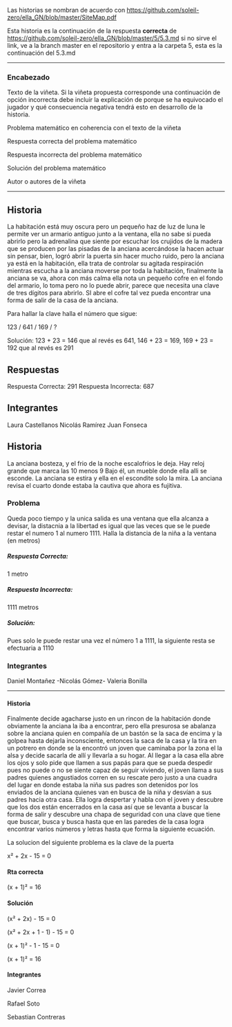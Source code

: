 Las historias se nombran de acuerdo con https://github.com/soleil-zero/ella_GN/blob/master/SiteMap.pdf

Esta historia es la continuación de la respuesta **correcta** de https://github.com/soleil-zero/ella_GN/blob/master/5/5.3.md 
si no sirve el link, ve a la branch master en el repositorio y entra a la carpeta 5, esta es la continuación del 5.3.md

**********************************************************************
### Encabezado

Texto de la viñeta. Si la viñeta propuesta corresponde una continuación de opción incorrecta debe incluir la explicación de porque se ha equivocado el jugador y qué consecuencia negativa tendrá esto en desarrollo de la historia.

Problema matemático en coherencia con el texto de la viñeta

Respuesta correcta del problema matemático

Respuesta incorrecta del problema matemático

Solución del problema matemático

Autor o autores de la viñeta
**********************************************************************
## Historia
La habitación está muy oscura pero un pequeño haz de luz de luna le permite ver un armario antiguo junto a la ventana, ella no sabe si pueda abrirlo pero la adrenalina que siente por escuchar los crujidos de la madera que se producen por las pisadas de la anciana acercándose la hacen actuar sin pensar, bien, logró abrir la puerta sin hacer mucho ruido, pero la anciana ya está en la habitación, ella trata de controlar su agitada respiración mientras escucha a la anciana moverse por toda la habitación, finalmente la anciana se va, ahora con más calma ella nota un pequeño cofre en el fondo del armario, lo toma pero no lo puede abrir, parece que necesita una clave de tres dígitos para abrirlo. SI abre el cofre tal vez pueda encontrar una forma de salir de la casa de la anciana.

Para hallar la clave halla el número que sigue:

123 / 641 / 169 / ?

Solución: 123 + 23 = 146 que al revés es 641, 146 + 23 = 169, 169 + 23 = 192 que al revés es 291

## Respuestas
Respuesta Correcta: 291
Respuesta Incorrecta: 687

## Integrantes
Laura Castellanos
Nicolás Ramírez
Juan Fonseca


## Historia

La anciana bosteza, y el frio de la noche
escalofrios le deja.
Hay reloj grande que marca las 10 menos 9 
Bajo él, un mueble
donde ella alli se esconde.
La anciana se estira 
y ella en el escondite
solo la mira.
La anciana revisa 
el cuarto donde estaba
la cautiva que ahora es fujitiva.

### Problema
 Queda poco tiempo  y la unica salida es una ventana que ella alcanza a devisar, la distacnia a la libertad es igual que las veces que se le puede restar el numero 1 al numero 1111.
 Halla la distancia de la niña a la ventana (en metros)
 
 ##### Respuesta Correcta: 
  1 metro

 ##### Respuesta Incorrecta:
  1111 metros 
  
 ##### Solución: 
  Pues solo le puede restar una vez el número 1 a 1111, la siguiente resta se efectuaria a 1110
  
  ### Integrantes
  Daniel Montañez -Nicolás Gómez- Valeria Bonilla
 
*********************************************************************
#### Historia

Finalmente decide agacharse justo en un rincon de la habitación donde obviamente la anciana la iba a encontrar, pero ella presurosa se abalanza sobre la anciana quien en compañía de un bastón se la saca  de encima y la golpea hasta  dejarla inconsciente, entonces la saca de la casa y la tira en un potrero en donde se la encontró un  joven que caminaba por la zona el la alsa y decide sacarla de allí y llevarla a su hogar. Al llegar a la casa ella abre los ojos y solo pide que llamen a sus papás para que se pueda despedir pues no puede o no se siente capaz de seguir viviendo, el joven llama a sus padres quienes angustiados corren en su rescate pero justo a una cuadra del lugar en donde estaba la niña sus padres son detenidos por los enviados de la anciana quienes van en busca de la niña y desvían a sus padres hacia otra casa.  Ella logra despertar y habla con el joven y descubre que los dos están encerrados en la casa así que se levanta a buscar la forma de salir y descubre una chapa de seguridad con una clave que tiene que buscar, busca y busca hasta que en las paredes de la casa logra encontrar varios números y letras hasta que forma la siguiente ecuación. 

La solucion del siguiente problema es la clave de la puerta

 x² + 2x - 15 = 0

#### Rta correcta

(x + 1)² = 16

#### Solución
(x² + 2x) - 15 = 0

(x² + 2x + 1 - 1) - 15 = 0

(x + 1)² - 1 - 15 = 0

(x + 1)² = 16

#### Integrantes

Javier Correa

Rafael Soto

Sebastian Contreras

